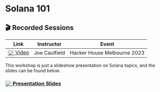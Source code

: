 # Solana 101

## 🎬 Recorded Sessions
| Link | Instructor | Event |
| ---- | ---------- | ----- |
| [<img src="../../.docs/youtube-icon.png" alt="youtube" width="20" align="center"/> Video](https://youtu.be/wtW_7wTw6X8) | Joe Caulfield | Hacker House Melbourne 2023 |

This workshop is just a slideshow presentation on Solana topics, and the slides can be found below.

### [<img src="../../.docs/slides-icon.svg" alt="slides" width="20" align="center"/> Presentation Slides](https://docs.google.com/presentation/d/1mIMogMHch9Edf1_LAg-Dycc_51qat2BeQP1y3fjnRWg/edit#slide=id.g13de5c058cb_2_1366)